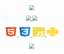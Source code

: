 <p align="center">
  <a href="https://github.com/maxinocencio">
  <img src="https://github.com/maxinocencio/maxinocencio/blob/main/bem%20vindo.png?raw=true" draggable="false"/>
</p>

 <div align="center">
  <a href="https://github.com/maxinocencio">
  <img height="160em" src="https://github-readme-stats.vercel.app/api?username=maxinocencio&show_icons=true&theme=shades-of-purple&include_all_commits=true&count_private=true" draggable="false"/>
  <img height="160em" src="https://github-readme-stats.vercel.app/api/top-langs/?username=maxinocencio&layout=compact&langs_count=16&theme=shades-of-purple" draggable="false"/>
<div>
<div>
  <br>
  <img height="30" width="40" src="https://raw.githubusercontent.com/devicons/devicon/master/icons/html5/html5-original.svg" draggable="false">
  <img height="30" width="40" src="https://raw.githubusercontent.com/devicons/devicon/master/icons/css3/css3-original.svg" draggable="false">
  <img height="30" width="40" src="https://raw.githubusercontent.com/devicons/devicon/master/icons/javascript/javascript-plain.svg" draggable="false">
  <img height="30" width="40" src="https://raw.githubusercontent.com/devicons/devicon/master/icons/python/python-plain.svg" draggable="false">
</div>
  <br>
  <a href="https://matias.ma/nsfw/">
  <img align="center" src="https://assets.change.org/photos/9/ea/kp/xOEakPOLpNNhOUd-1600x900-noPad.jpg?1539704331" draggable="false">
  </a>
